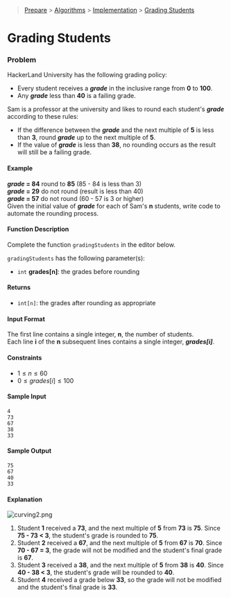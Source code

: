 > [Prepare](https://www.hackerrank.com/dashboard) > [Algorithms](https://www.hackerrank.com/domains/algorithms) > 
[Implementation](https://www.hackerrank.com/domains/algorithms/implementation) > [Grading Students](https://www.hackerrank.com/challenges/grading/problem)
# Grading Students

### Problem
HackerLand University has the following grading policy:<br/>
- Every student receives a _**grade**_ in the inclusive range from **0** to **100**.
- Any _**grade**_ less than **40** is a failing grade.

Sam is a professor at the university and likes to round each student's _**grade**_ according to these rules:
- If the difference between the _**grade**_ and the next multiple of **5** is less than **3**, round _**grade**_ up to the next multiple of **5**.
- If the value of _**grade**_ is less than **38**, no rounding occurs as the result will still be a failing grade.

#### Example
**_grade_ = 84** round to **85** (85 - 84 is less than 3)<br/>
**_grade_ = 29** do not round (result is less than 40)<br/>
**_grade_ = 57** do not round (60 - 57 is 3 or higher)<br/>
Given the initial value of _**grade**_ for each of Sam's **n** students, write code to automate the rounding process.

#### Function Description
Complete the function `gradingStudents` in the editor below.

`gradingStudents` has the following parameter(s):
- `int` **grades[n]**: the grades before rounding

#### Returns
- `int[n]`: the grades after rounding as appropriate

#### Input Format
The first line contains a single integer, **n**, the number of students.<br/>
Each line **i** of the **n** subsequent lines contains a single integer, _**grades[i]**_.

#### Constraints
- $1 \leq n \leq 60$
- $0 \leq grades[i] \leq 100$

#### Sample Input
```
4
73
67
38
33
```

#### Sample Output
```
75
67
40
33
```

#### Explanation
![curving2.png](https://s3.amazonaws.com/hr-challenge-images/0/1484768684-54439977a1-curving2.png)<br/>
1. Student **1** received a **73**, and the next multiple of **5** from **73** is **75**. Since **75 - 73 &lt; 3**, the student's grade is rounded to **75**.
2. Student **2** received a **67**, and the next multiple of **5** from **67** is **70**. Since **70 - 67 = 3**, the grade will not be modified and the student's final grade is **67**.
3. Student **3** received a **38**, and the next multiple of **5** from **38** is **40**. Since **40 - 38 &lt; 3**, the student's grade will be rounded to **40**.
4. Student **4** received a grade below **33**, so the grade will not be modified and the student's final grade is **33**.
